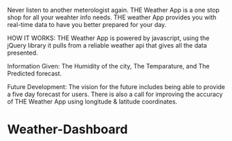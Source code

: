 Never listen to another meterologist again. THE Weather App is a one stop shop for all your weahter info needs. THE weather App provides you with real-time data to have you better prepared for your day. 


HOW IT WORKS:
        THE Weather App is powered by javascript, using the jQuery library it pulls from a reliable weather api that gives all the data presented.
    
Information Given:
        The Humidity of the city,
        The Temparature, and
        The Predicted forecast.

Future Development:
    The vision for the future includes being able to provide a five day forecast for users. There is also a call for improving the accuracy of THE Weather App using longitude & latitude coordinates.
    
# Weather-Dashboard